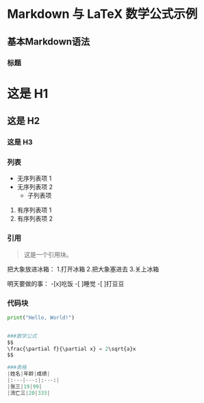 # Markdown 与 LaTeX 数学公式示例  
  
## 基本Markdown语法  
  
### 标题  
  
# 这是 H1  
## 这是 H2  
### 这是 H3  
  
### 列表  
  
- 无序列表项 1  
- 无序列表项 2  
  - 子列表项  
1. 有序列表项 1  
2. 有序列表项 2  
  
### 引用  
  
> 这是一个引用块。

把大象放进冰箱：
1.打开冰箱
2.把大象塞进去
3.关上冰箱

明天要做的事：
-[x]吃饭
-[ ]睡觉
-[ ]打豆豆 
  
### 代码块  
```python  
print("Hello, World!")


###数学公式
$$
\frac{\partial f}{\partial x} = 2\sqrt{a}x
$$

###表格
|姓名|年龄|成绩|
|:---|---:|:---:|
|张三|19|99|
|流亡三|20|333|

